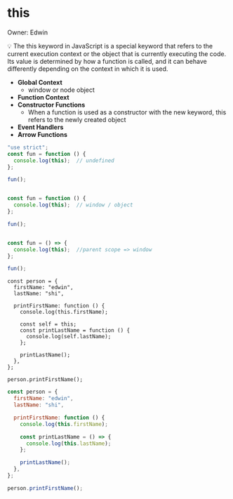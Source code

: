 # this

Owner: Edwin

<aside>
💡 The this keyword in JavaScript is a special keyword that refers to the current execution context or the object that is currently executing the code. Its value is determined by how a function is called, and it can behave differently depending on the context in which it is used.

</aside>

- **Global Context**
    - window or node object
- **Function Context**
- **Constructor Functions**
    - When a function is used as a constructor with the new keyword, this refers to the newly created object
- **Event Handlers**
- **Arrow Functions**

```jsx
"use strict";
const fun = function () {
  console.log(this);  // undefined
};

fun();
```

```jsx

const fun = function () {
  console.log(this);  // window / object
};

fun();
```

```jsx

const fun = () => {
  console.log(this);  //parent scope => window
};

fun();
```

```
const person = {
  firstName: "edwin",
  lastName: "shi",

  printFirstName: function () {
    console.log(this.firstName);

    const self = this;
    const printLastName = function () {
      console.log(self.lastName);
    };

    printLastName();
  },
};

person.printFirstName();
```

```jsx
const person = {
  firstName: "edwin",
  lastName: "shi",

  printFirstName: function () {
    console.log(this.firstName);

    const printLastName = () => {
      console.log(this.lastName);
    };

    printLastName();
  },
};

person.printFirstName();
```